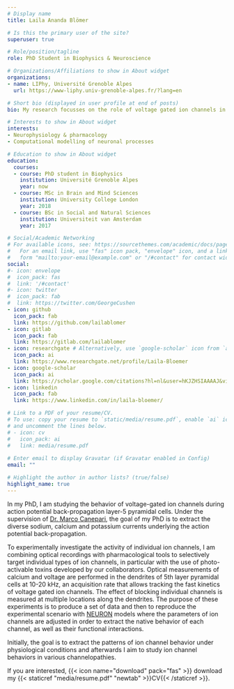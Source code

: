 ```yaml
---
# Display name
title: Laila Ananda Blömer

# Is this the primary user of the site?
superuser: true

# Role/position/tagline
role: PhD Student in Biophysics & Neuroscience

# Organizations/Affiliations to show in About widget
organizations:
- name: LIPhy, Université Grenoble Alpes
  url: https://www-liphy.univ-grenoble-alpes.fr/?lang=en

# Short bio (displayed in user profile at end of posts)
bio: My research focusses on the role of voltage gated ion channels in the mouse cortex. 

# Interests to show in About widget
interests:
- Neurophysiology & pharmacology
- Computational modelling of neuronal processes

# Education to show in About widget
education:
  courses:
  - course: PhD student in Biophysics
    institution: Université Grenoble Alpes
    year: now
  - course: MSc in Brain and Mind Sciences 
    institution: University College London
    year: 2018
  - course: BSc in Social and Natural Sciences
    institution: Universiteit van Amsterdam
    year: 2017

# Social/Academic Networking
# For available icons, see: https://sourcethemes.com/academic/docs/page-builder/#icons
#   For an email link, use "fas" icon pack, "envelope" icon, and a link in the
#   form "mailto:your-email@example.com" or "/#contact" for contact widget.
social:
#- icon: envelope
#  icon_pack: fas
#  link: '/#contact'
#- icon: twitter
#  icon_pack: fab
#  link: https://twitter.com/GeorgeCushen
- icon: github
  icon_pack: fab
  link: https://github.com/lailablomer
- icon: gitlab
  icon_pack: fab
  link: https://gitlab.com/lailablomer
- icon: researchgate # Alternatively, use `google-scholar` icon from `ai` icon pack
  icon_pack: ai
  link: https://www.researchgate.net/profile/Laila-Bloemer
- icon: google-scholar
  icon_pack: ai
  link: https://scholar.google.com/citations?hl=nl&user=hKJZHSIAAAAJ&view_op=list_works&gmla=AJsN-F43Jgdap797jiMIuX-StaMawsI4PreD1AIOPnyhIA6F2aPCiLcL88ZD37nzEwJM2nDzXGndbD7MtzJT_bA2vygtBAySJXRPxbW8PkUH3EFsRrr24iw
- icon: linkedin
  icon_pack: fab
  link: https://www.linkedin.com/in/laila-bloemer/

# Link to a PDF of your resume/CV.
# To use: copy your resume to `static/media/resume.pdf`, enable `ai` icons in `params.toml`, 
# and uncomment the lines below.
# - icon: cv
#   icon_pack: ai
#   link: media/resume.pdf
 
# Enter email to display Gravatar (if Gravatar enabled in Config)
email: ""

# Highlight the author in author lists? (true/false)
highlight_name: true
---
```


In my PhD, I am studying the behavior of voltage-gated ion channels during action potential back-propagation layer-5 pyramidal cells. Under the supervision of [Dr. Marco Canepari](https://marco-canepari.wixsite.com/neuron-imaging-team/about_us), the goal of my PhD is to extract the diverse sodium, calcium and potassium currents underlying the action potential back-propagation.

To experimentally investigate the activity of individual ion channels, I am combining optical recordings with pharmacological tools to selectively target individual types of ion channels, in particular with the use of photo-activable toxins developed by our collaborators. Optical measurements of calcium and voltage are performed in the dendrites of 5th layer pyramidal cells at 10-20 kHz, an acquisition rate that allows tracking the fast kinetics of voltage gated ion channels. The effect of blocking individual channels is measured at multiple locations along the dendrites. The purpose of these experiments is to produce a set of data and then to reproduce the experimental scenario with [NEURON](https://neuron.yale.edu/neuron/) models where the parameters of ion channels are adjusted in order to extract the native behavior of each channel, as well as their functional interactions.

Initially, the goal is to extract the patterns of ion channel behavior under physiological conditions and afterwards I aim to study ion channel behaviors in various channelopathies.

If you are interested, {{< icon name="download" pack="fas" >}} download my {{< staticref "media/resume.pdf" "newtab" >}}CV{{< /staticref >}}.
